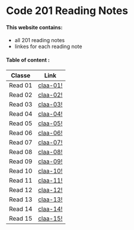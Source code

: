 # Code 201 Reading Notes

#### This website contains:
+ all 201 reading notes 
+ linkes for each reading note


#### Table of content :
**Classe**  |  **Link**
------------ | ------------- 
Read 01 |  [claa-01!](https://israaothman.github.io/reading-notes/class-01)
Read 02 |  [claa-02!](http://)
Read 03 |  [claa-03!](http://)
Read 04 |  [claa-04!](http://)
Read 05 |  [claa-05!](http://)
Read 06 |  [claa-06!](http://)
Read 07 |  [claa-07!](http://)
Read 08 |  [claa-08!](http://)
Read 09 |  [claa-09!](http://)
Read 10 |  [claa-10!](http://)
Read 11 |  [claa-11!](http://)
Read 12 |  [claa-12!](http://)
Read 13 |  [claa-13!](http://)
Read 14 |  [claa-14!](http://)
Read 15 |  [claa-15!](http://)






